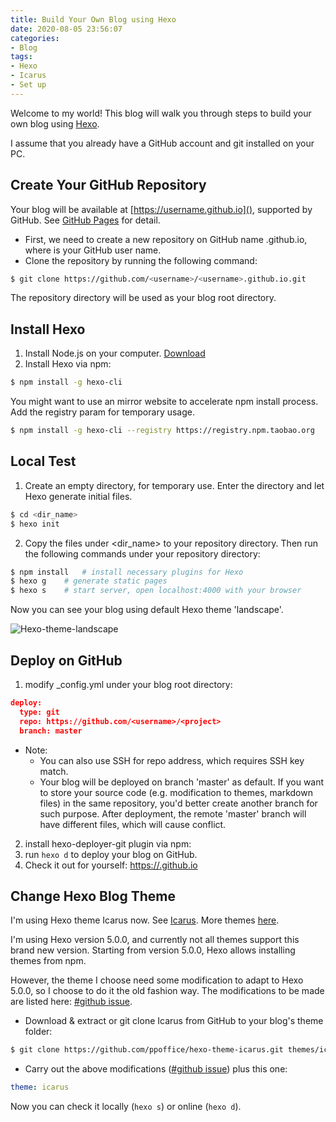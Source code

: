 ```yaml
---
title: Build Your Own Blog using Hexo
date: 2020-08-05 23:56:07
categories:
- Blog
tags:
- Hexo
- Icarus
- Set up
---
```


Welcome to my world! This blog will walk you through steps to build your own blog using [Hexo](https://hexo.io/).

I assume that you already have a GitHub account and git installed on your PC.

## Create Your GitHub Repository
Your blog will be available at [https://username.github.io](), supported by GitHub. See [GitHub Pages](https://pages.github.com) for detail. 
- First, we need to create a new repository on GitHub name <username>.github.io, where <username> is your GitHub user name.
- Clone the repository by running the following command:
``` bash
$ git clone https://github.com/<username>/<username>.github.io.git
```

The repository directory will be used as your blog root directory.

## Install Hexo

1. Install Node.js on your computer. [Download](https://nodejs.org/en/download/)
2. Install Hexo via npm:
``` bash
$ npm install -g hexo-cli
```

You might want to use an mirror website to accelerate npm install process. Add the registry param for temporary usage.

``` bash
$ npm install -g hexo-cli --registry https://registry.npm.taobao.org
```

## Local Test

1. Create an empty directory, for temporary use. Enter the directory and let Hexo generate initial files.
```  bash
$ cd <dir_name>
$ hexo init
```

2. Copy the files under <dir_name> to your repository directory. Then run the following commands under your repository directory:
```  bash
$ npm install	# install necessary plugins for Hexo
$ hexo g	# generate static pages
$ hexo s	# start server, open localhost:4000 with your browser
```

Now you can see your blog using default Hexo theme 'landscape'.

![Hexo-theme-landscape](https://alexsixdegrees.github.io/2018/01/24/hexo-theme/landscape.png)

## Deploy on GitHub

1. modify _config.yml under your blog root directory:
```  json
deploy:
  type: git
  repo: https://github.com/<username>/<project>
  branch: master
```

- Note:
  - You can also use SSH for repo address, which requires SSH key match.
  - Your blog will be deployed on branch 'master' as default. If you want to store your source code (e.g. modification to themes, markdown files) in the same repository, you'd better create another branch for such purpose. After deployment, the remote 'master' branch will have different files, which will cause conflict.

2. install hexo-deployer-git plugin via npm:
3. run ```hexo d``` to deploy your blog on GitHub.
4. Check it out for yourself: [https://<username>.github.io]()

## Change Hexo Blog Theme

I'm using Hexo theme Icarus now. See [Icarus](https://github.com/ppoffice/hexo-theme-icarus). More themes [here](https://hexo.io/themes/index.html).

I'm using Hexo version 5.0.0, and currently not all themes support this brand new version. Starting from version 5.0.0, Hexo allows installing themes from npm.

However, the theme I choose need some modification to adapt to Hexo 5.0.0, so I choose to do it the old fashion way. The modifications to be made are listed here: [#github issue](https://github.com/ppoffice/hexo-theme-icarus/issues/771).

- Download & extract or git clone Icarus from GitHub to your blog's theme folder:
``` bash
$ git clone https://github.com/ppoffice/hexo-theme-icarus.git themes/icarus
```

- Carry out the above modifications ([#github issue](https://github.com/ppoffice/hexo-theme-icarus/issues/771)) plus this one:
``` yml
theme: icarus
```

Now you can check it locally (```hexo s```) or online (```hexo d```). 